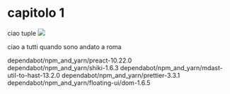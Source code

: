 # capitolo 1

ciao tuple
![](Pasted%20image%2020240609152305.png)

ciao a tutti quando sono andato a roma


dependabot/npm_and_yarn/preact-10.22.0
dependabot/npm_and_yarn/shiki-1.6.3
dependabot/npm_and_yarn/mdast-util-to-hast-13.2.0
dependabot/npm_and_yarn/prettier-3.3.1
dependabot/npm_and_yarn/floating-ui/dom-1.6.5

